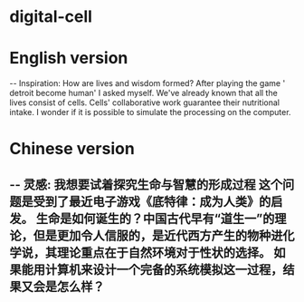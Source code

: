 # digital-cell

# English version
--
Inspiration:
How are lives and wisdom formed? After playing the game ' detroit become human' I asked myself.
We've already known that all the lives consist of cells. Cells' collaborative work guarantee their nutritional intake. I wonder if it is possible to simulate the processing on the computer.
# Chinese version
--
灵感:
我想要试着探究生命与智慧的形成过程
这个问题是受到了最近电子游戏《底特律：成为人类》的启发。
生命是如何诞生的？中国古代早有“道生一”的理论，但是更加令人信服的，是近代西方产生的物种进化学说，其理论重点在于自然环境对于性状的选择。
如果能用计算机来设计一个完备的系统模拟这一过程，结果又会是怎么样？
-----
